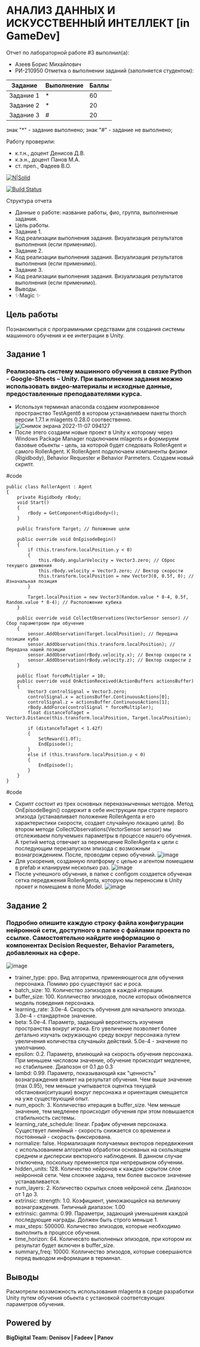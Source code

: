 # АНАЛИЗ ДАННЫХ И ИСКУССТВЕННЫЙ ИНТЕЛЛЕКТ [in GameDev]
Отчет по лабораторной работе #3 выполнил(а):
- Азеев Борис Михайлович
- РИ-210950
Отметка о выполнении заданий (заполняется студентом):

| Задание | Выполнение | Баллы |
| ------ | ------ | ------ |
| Задание 1 | * | 60 |
| Задание 2 | * | 20 |
| Задание 3 | # | 20 |

знак "*" - задание выполнено; знак "#" - задание не выполнено;

Работу проверили:
- к.т.н., доцент Денисов Д.В.
- к.э.н., доцент Панов М.А.
- ст. преп., Фадеев В.О.

[![N|Solid](https://cldup.com/dTxpPi9lDf.thumb.png)](https://nodesource.com/products/nsolid)

[![Build Status](https://travis-ci.org/joemccann/dillinger.svg?branch=master)](https://travis-ci.org/joemccann/dillinger)

Структура отчета

- Данные о работе: название работы, фио, группа, выполненные задания.
- Цель работы.
- Задание 1.
- Код реализации выполнения задания. Визуализация результатов выполнения (если применимо).
- Задание 2.
- Код реализации выполнения задания. Визуализация результатов выполнения (если применимо).
- Задание 3.
- Код реализации выполнения задания. Визуализация результатов выполнения (если применимо).
- Выводы.
- ✨Magic ✨

## Цель работы
Познакомиться с программными средствами для создания системы машинного обучения и ее интеграции в Unity.

## Задание 1
### Реализовать систему машинного обучения в связке Python - Google-Sheets – Unity. При выполнении задания можно использовать видео-материалы и исходные данные, предоставленные преподавателями курса.
- Используя терминал anaconda создаем изолированное пространство TestAgentб в котором устанавливаем пакеты thorch версии 1.7.1 и mlagents 0.28.0 соотвественно.
![Снимок экрана 2022-11-07 094127](https://user-images.githubusercontent.com/114149527/200232737-a025528c-fd02-4ac5-a30f-df8344945740.png)
- После этего создаем новые проект в Unity к которому через Windows Package Manager подключаем mlagents и формируем базовые обьекты - цель, за которой будет следовать RollerAgent и самого RollerAgent. К RollerAgent подключаем компаненты физики (Rigidbody), Behavior Requester и Behavior Parmeters. Создаем новый скрипт.
 
#code
    
    public class RollerAgent : Agent
    {
        private Rigidbody rBody;
        void Start()
        {
            rBody = GetComponent<Rigidbody>();
        }

        public Transform Target; // Положение цели

        public override void OnEpisodeBegin()
        {
            if (this.transform.localPosition.y < 0)
            {
                this.rBody.angularVelocity = Vector3.zero; // Сброс текущего движения
                this.rBody.velocity = Vector3.zero; // Вектор скорости
                this.transform.localPosition = new Vector3(0, 0.5f, 0); // Изначальная позиция
            }

            Target.localPosition = new Vector3(Random.value * 8-4, 0.5f, Random.value * 8-4); // Расположение кубика
        }

        public override void CollectObservations(VectorSensor sensor) // Сбор параметровм при обучение
        {
            sensor.AddObservation(Target.localPosition); // Передача позиции куба
            sensor.AddObservation(this.transform.localPosition); // Передача нашей позиции
            sensor.AddObservation(rBody.velocity.x); // Вектор скорости x
            sensor.AddObservation(rBody.velocity.z); // Вектор скорости z
        }

        public float forceMultipler = 10;
        public override void OnActionReceived(ActionBuffers actionsBuffer)
        {
            Vector3 controlSignal = Vector3.zero;
            controlSignal.x = actionsBuffer.ContinuousActions[0];
            controlSignal.z = actionsBuffer.ContinuousActions[1];
            rBody.AddForce(controlSignal * forceMultipler);
            float distanceToTaget = Vector3.Distance(this.transform.localPosition, Target.localPosition);

            if (distanceToTaget < 1.42f)
            {
                SetReward(1.0f);
                EndEpisode();
            }
            else if (this.transform.localPosition.y < 0)
            {
                EndEpisode();
            }
        }
    }

#code
- Скрипт состоит из трех основных переназныченных методов. Метод OnEpisodeBegin() содержит в себе инструкции при страте первого эпизода (устанавливает положение RollerAgenta и его характеристики скорости, создает случайную локацию цели). Во втором методе CollectObservations(VectorSensor sensor) мы отслеживаем получемыех параметры в процессе нашего обучения. А третий метод отвечает за перемецение RollerAgenta к цели с последующим перезапуском эпизода с возможным вознагрождением. После, проводим серию обучений.
![image](https://user-images.githubusercontent.com/114149527/200236039-42c8769f-6afb-4fba-8acf-efef5ae45dc6.png)
- Для ускорения, созданную платформу с целью и агентом помещаем в prefab и кланируем несколько раз.
![image](https://user-images.githubusercontent.com/114149527/200236329-6b881b09-4688-4714-ad84-8a6b6ff04c33.png)
- После учпешного обучения, в папке с configom создается обученая сетка передвжения RollerAgenta, которую мы переносим в Unity прокет и помещаем в поле Model.
![image](https://user-images.githubusercontent.com/114149527/200236875-e3739fca-da71-468e-985b-5ecdd489ffbb.png)

## Задание 2
### Подробно опишите каждую строку файла конфигурации нейронной сети, доступного в папке с файлами проекта по ссылке. Самостоятельно найдите информацию о компонентах Decision Requester, Behavior Parameters, добавленных на сфере.
![image](https://user-images.githubusercontent.com/114149527/200241723-1e86b754-d975-407e-ad58-9eea154b9eae.png)
- trainer_type: ppo. Вид алгоритма, применяющегося для обучения персонажа. Помимо ppo существуют sac и poca.
- batch_size: 10. Количество зэпизодов в каждой итерации.
- buffer_size: 100. Колличество эпизодов, после которых обновляется модель поведения персонажа.
- learning_rate: 3.0e-4. Скорость обучения для начального эпизода. 3.0e-4 - стандартное значение.
- beta: 5.0e-4. Параметр, задающий вероятность изучения пространства вокруг игрока. Его увеличение позволяет более детально изучать окружающую среду вокруг персонажа путем увеличения количества случаныйх действий. 5.0e-4 - значение по умолчанию.
- epsilon: 0.2. Параметр, влияющий на скорость обучения персонажа. При меньшем числовом значение, обучение происходит медленее, но стабильнее. Диапозон от 0.1 до 0.3
- lambd: 0.99. Параметр, показывающий как "ценность" вознаграждения влияет на результат обучения. Чем выше значение (max 0.95), тем меньше учитывается оцентка текущей обстановки(ситуации) вокруг персонажа и ориентация смещается на уже существующий опыт.
- num_epoch: 3. Колличество итерация в buffer_size. Чем меньше значение, тем медленее происходит обучения при этом повышается стабильность системы.
- learning_rate_schedule: linear. График обучения персонажа. Существует линейный - скорость снижается со временеи и постоянный - скорасть фиксирована.
- normalize: false. Нормализация получаемых векторов передвижения с использованием алгоритма обработки основаных на скользящем среднем и дисперсии векторного наблюдения. В данном случае отключена, поскольку пременяется при непрерывном обучении.
- hidden_units: 128. Количество нейронов к каждом скрытом слое нейронной сети. Чем сложнее задача, тем более высокое значение устанавливается.
- num_layers: 2. Количество скрытых слоев нейроной сети. Диапозон от 1 до 3.
- extrinsic: strength: 1.0. Коэфициент, умножающийся на величину вознаграждения. Типичный диапазон: 1.00
- extrinsic: gamma: 0.99. Параметри, задающий уменьшения каждой последующие награды. Должен быть строго меньше 1.
- max_steps: 500000. Количество эпизодов, которые необходимо выполнить в процессе обучения.
- time_horizon: 64. Количесвто выполненых эпизодов, при котором их результат будет включен в buffer_size.
- summary_freq: 10000. Колличество эпизодов, которые совершаются перед выводом информации в терминал. 

## Выводы
Расмотрели воззможность использования mlagenta в среде разработки Unity путем обучения обьекта с установкой соответсвующих параметров обучения.

## Powered by

**BigDigital Team: Denisov | Fadeev | Panov**
